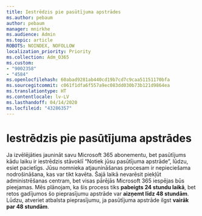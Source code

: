 ```yaml
---
title: Iestrēdzis pie pasūtījuma apstrādes
ms.author: pebaum
author: pebaum
manager: mnirkhe
ms.audience: Admin
ms.topic: article
ROBOTS: NOINDEX, NOFOLLOW
localization_priority: Priority
ms.collection: Adm_O365
ms.custom:
- "9002358"
- "4584"
ms.openlocfilehash: 60abad9281ab440cd19b7cd7c9caa51151170bfa
ms.sourcegitcommit: c061f1dfa6f557a9ec083dd030b73b121d9864ea
ms.translationtype: HT
ms.contentlocale: lv-LV
ms.lasthandoff: 04/14/2020
ms.locfileid: "43286357"
---
```

# <a name="stuck-on-processing-order"></a>Iestrēdzis pie pasūtījuma apstrādes

Ja izvēlējāties jaunināt savu Microsoft 365 abonementu, bet pasūtījums kādu laiku ir iestrēdzis stāvoklī “Notiek jūsu pasūtījuma apstrāde”, lūdzu, esiet pacietīgs. Jūsu nomnieka atjaunināšanas procesam ir nepieciešama nodrošināšana, kas var tikt kavēta. Šajā laikā nevarēsit piekļūt administrēšanas centram, bet visas pārējās Microsoft 365 iespējas būs pieejamas. Mēs plānojam, ka šis process tiks **pabeigts 24 stundu laikā**, bet retos gadījumos šo pieprasījumu apstrāde var **aizņemt līdz 48 stundām**. Lūdzu, atveriet atbalsta pieprasījumu, ja pasūtījuma apstrāde ilgst **vairāk par 48 stundām**.
